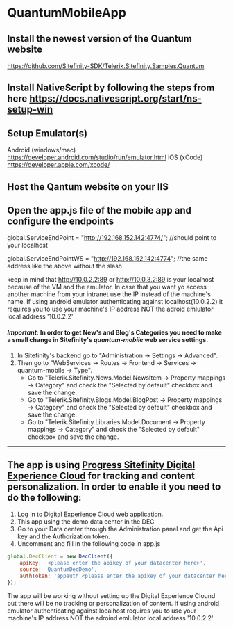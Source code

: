 # QuantumMobileApp

## Install the newest version of the Quantum website
 https://github.com/Sitefinity-SDK/Telerik.Sitefinity.Samples.Quantum

## Install NativeScript by following the steps from here https://docs.nativescript.org/start/ns-setup-win

## Setup Emulator(s)
Android (windows/mac) https://developer.android.com/studio/run/emulator.html
iOS (xCode) https://developer.apple.com/xcode/

## Host the Qantum website on your IIS

## Open the app.js file of the mobile app and configure the endpoints
global.ServiceEndPoint = "http://192.168.152.142:4774/"; //should point to your localhost 

global.ServiceEndPointWS = "http://192.168.152.142:4774"; //the same address like the above without the slash

keep in mind that http://10.0.2.2:89 or http://10.0.3.2:89 is your localhost because of the VM and the emulator.
In case that you want yo access another machine from your intranet use the IP instead of the machine's name.
If using android emulator authenticating against localhost(10.0.2.2) it requires you to use your machine's IP address NOT the adroid emlulator local address '10.0.2.2'

#### *Important:* In order to get New's and Blog's Categories you need to make a small change in Sitefinity's ***quantum-mobile*** web service settings.
1. In Sitefinity's backend go to "Administration -> Settings -> Advanced".
1. Then go to "WebServices -> Routes -> Frontend -> Services -> quantum-mobile -> Type".
   * Go to "Telerik.Sitefinity.News.Model.NewsItem -> Property mappings -> Category" and check the "Selected by default" checkbox and save the change.
   * Go to "Telerik.Sitefinity.Blogs.Model.BlogPost -> Property mappings -> Category" and check the "Selected by default" checkbox and save the change.
   * Go to "Telerik.Sitefinity.Libraries.Model.Document -> Property mappings -> Category" and check the "Selected by default" checkbox and save the change.
---

## The app is using [Progress Sitefinity Digital Experience Cloud](https://docs.sitefinity.com/dec) for tracking and content personalization. In order to enable it you need to do the following:

1. Log in to [Digital Experience Cloud](https://dec.sitefinity.com/) web application.
1. This app using the demo data center in the DEC
1. Go to your Data center through the Administration panel and get the Api key and the Authorization token.
1. Uncomment and fill in the following code in app.js
```js
global.DecClient = new DecClient({
    apiKey: '<please enter the apikey of your datacenter here>',
    source: 'QuantumDecDemo',
    authToken: 'appauth <please enter the apikey of your datacenter here>'
});
```
The app will be working without setting up the Digital Experience Clound but there will be no tracking or personalization of content.
If using android emulator authenticating against  localhost requires you to use your machine's IP address NOT the adroind emlulator local address '10.0.2.2'

